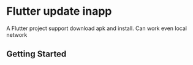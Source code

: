 # Flutter update inapp

A Flutter project support download apk and install.
Can work even local network

## Getting Started
